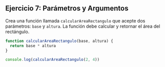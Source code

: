 ## Ejercicio 7: Parámetros y Argumentos

Crea una función llamada `calcularAreaRectangulo` que acepte dos parámetros: `base` y `altura`. La función debe calcular y retornar el área del rectángulo.

```javascript
function calcularAreaRectangulo(base, altura) {
  return base * altura
}

console.log(calcularAreaRectangulo(2, 4))
```
